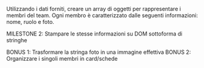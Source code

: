 Utilizzando i dati forniti, creare un array di oggetti per rappresentare i membri del team.
Ogni membro è caratterizzato dalle seguenti informazioni: nome, ruolo e foto.
<!-- MILESTONE 0:
Creare l’array di oggetti con le informazioni fornite. -->


<!-- MILESTONE 1:
Stampare su console, per ogni membro del team, le informazioni di nome, ruolo e la stringa della foto -->


MILESTONE 2:
Stampare le stesse informazioni su DOM sottoforma di stringhe

BONUS 1:
Trasformare la stringa foto in una immagine effettiva
BONUS 2:
Organizzare i singoli membri in card/schede
